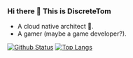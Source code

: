 ### Hi there 👋 This is DiscreteTom

- A cloud native architect 🍌.
- A gamer (maybe a game developer?).

[![Github Status](https://github-readme-stats.vercel.app/api?username=DiscreteTom&show_icons=true&count_private=true&theme=transparent)](https://github.com/anuraghazra/github-readme-stats)
[![Top Langs](https://github-readme-stats.vercel.app/api/top-langs/?username=DiscreteTom&hide=c,c%2B%2B,shaderlab&layout=compact&theme=transparent)](https://github.com/anuraghazra/github-readme-stats)
